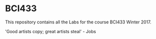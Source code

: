 # BCI433
This repository contains all the Labs for the course BCI433 Winter 2017.

'Good artists copy; great artists steal' - Jobs
